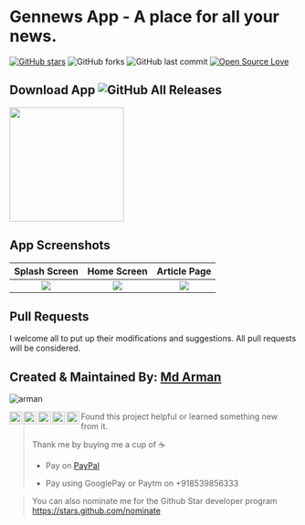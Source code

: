# Gennews App - A place for all your news.

[![GitHub stars](https://img.shields.io/github/stars/mdarman187/gen_news?style=social)](https://github.com/login?return_to=%2Fmdarman187%gen_news) ![GitHub forks](https://img.shields.io/github/forks/mdarman187/gen_news?style=social) ![GitHub last commit](https://img.shields.io/github/last-commit/mdarman187/gen_news) [![Open Source Love](https://badges.frapsoft.com/os/v2/open-source.svg?v=103)](https://github.com/mdarman187/gen_news) 


## Download App ![GitHub All Releases](https://img.shields.io/github/downloads/mdarman187/gen_news/total?color=green)

<a href="https://github.com/mdarman187/gen_news/releases/download/v1.0/gennews.apk"><img src="https://playerzon.com/asset/download.png" width="200"></img></a> 

## App Screenshots

  Splash Screen                 |   Home Screen        |  Article Page
:-------------------------:|:-------------------------:|:-------------------------:
![](https://github.com/mdarman187/gen_news/blob/master/Screenshot_2020-05-26-12-55-46-369_arman.corp.gennews.jpg?raw=true)|![](https://github.com/mdarman187/gen_news/blob/master/Screenshot_2020-05-26-12-55-58-480_arman.corp.gennews.jpg?raw=true)|![](https://github.com/mdarman187/gen_news/blob/master/Screenshot_2020-05-26-12-56-41-506_arman.corp.gennews.jpg?raw=true)

## Pull Requests

I welcome all to put up their modifications and suggestions. All pull requests will be considered.

## Created & Maintained By: [Md Arman](https://github.com/mdarman187)
<p align="left"> <img src="https://komarev.com/ghpvc/?username=mdarman187&label=Views&color=red&style=plastic" alt="arman" /> </p>
<a href="https://linkedin.com/in/mdarman187">
  <img align="left" alt="Arman's Linkdein" width="22px" src="https://cdn.jsdelivr.net/npm/simple-icons@v3/icons/linkedin.svg" />
</a>
<a href="https://twitter.com/mdarman_187">
  <img align="left" alt="Arman's Twitter" width="22px" src="https://cdn.jsdelivr.net/npm/simple-icons@v3/icons/twitter.svg" />
</a>
<a href="https://t.me/mdarman187">
  <img align="left" alt="Arman's Telegram" width="22px" src="https://cdn.jsdelivr.net/npm/simple-icons@v3/icons/telegram.svg" />
</a>
<a href="https://instagram.com/mdarman_187/">
  <img align="left" alt="Arman's Instagram" width="22px" src="https://cdn.jsdelivr.net/npm/simple-icons@v3/icons/instagram.svg" />
</a>
<a href="https://www.facebook.com/mdarman187/">
  <img align="left" alt="Arman's Facebook" width="22px" src="https://cdn.jsdelivr.net/npm/simple-icons@v3/icons/facebook.svg" />
</a>

> Found this project helpful or learned something new from it.
> 
> Thank me by buying me a cup of :coffee:
>
> * Pay on [PayPal](https://www.paypal.me/mdarman187/)
> 
> * Pay using GooglePay or Paytm on +918539856333

> You can also nominate me for the Github Star developer program
> https://stars.github.com/nominate
